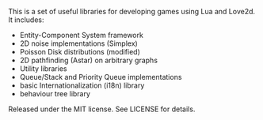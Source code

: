 This is a set of useful libraries for developing games using Lua and Love2d.  It includes:

- Entity-Component System framework
- 2D noise implementations (Simplex)
- Poisson Disk distributions (modified)
- 2D pathfinding  (Astar) on arbitrary graphs
- Utility libraries
- Queue/Stack and Priority Queue implementations
- basic Internationalization (i18n) library
- behaviour tree library

Released under the MIT license. See LICENSE for details.
